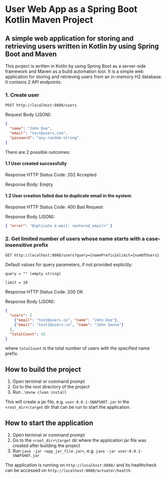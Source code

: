 # User Web App as a Spring Boot Kotlin Maven Project

## A simple web application for storing and retrieving users written in Kotlin by using Spring Boot and Maven

This project is written in Kotlin by using Spring Boot as a server-side framework and Maven as a build automation tool. It is a simple web application for storing and retrieving users from an in-memory H2 database. It contains 2 API endpoints:

### 1. Create user
`POST http://localhost:8080/users`

Request Body (JSON):
```json
{
  "name": "John Doe",
  "email": "test@users.com",
  "password": "any-random-string"
}
```
There are 2 possible outcomes:
#### 1.1 User created successfully
Response HTTP Status Code: 202 Accepted

Response Body: Empty

#### 1.2 User creation failed due to duplicate email in the system
Response HTTP Status Code: 400 Bad Request

Response Body (JSON):
```json
{ "error": "Duplicate e-mail: <entered_email>" }
```

### 2. Get limited number of users whose name starts with a case-insensitive prefix
`GET http://localhost:8080/users?query={namePrefix}&limit={numOfUsers}`

Default values for query parameters, if not provided explicitly:

`query = "" (empty string)`

`limit = 10`

Response HTTP Status Code: 200 OK

Response Body (JSON):
```json
{
  "users": [
    {"email": "test@users.co", "name": "John Doe"},
    {"email": "test1@users.co", "name": "John Senna"}
  ],
  "totalCount": 42
}
```
where `totalCount` is the total number of users with the specified name prefix.

## How to build the project
1. Open terminal or command prompt
2. Go to the root directory of the project
3. Run `.\mvnw clean install`

This will create a jar file, e.g. `user-0.0.1-SNAPSHOT.jar` in the `<root_dir>\target` dir that can be run to start the application.

## How to start the application
1. Open terminal or command prompt
2. Go to the `<root_dir>\target` dir where the application jar file was created after building the project
3. Run `java -jar <app_jar_file.jar>`, e.g. `java -jar user-0.0.1-SNAPSHOT.jar`

The application is running on `http://localhost:8080/` and its healthcheck can be accessed on `http://localhost:8080/actuator/health`